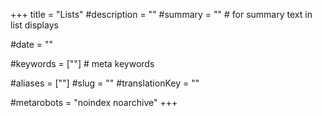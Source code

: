 +++
title = "Lists"
#description = ""
#summary = ""    # for summary text in list displays

#date = ""

#keywords = [""]   # meta keywords

#aliases = [""]
#slug = ""
#translationKey = ""

#metarobots = "noindex noarchive"
+++

